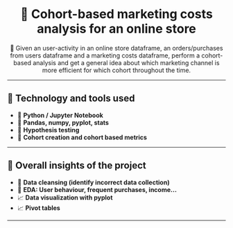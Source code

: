 <h1 align="center">🚀 Cohort-based marketing costs analysis for an online store</h1>

<p align="center">
  🌟 Given an user-activity in an online store dataframe, an orders/purchases from users dataframe and a marketing costs dataframe, perform a cohort-based analysis and get a general idea about which marketing channel is more efficient for which cohort throughout the time. <br>
</p>

---

## 🧰 Technology and tools used

<ul>
  <li>🐍 <b>Python / Jupyter Notebook </b></li>
  <li>🐼 <b>Pandas, numpy, pyplot, stats</b></li>
  <li>💭 <b>Hypothesis testing</b></li>
  <li>💭 <b>Cohort creation and cohort based metrics</b></li>
</ul>

---

## 📝 Overall insights of the project

<ul>
  <li>🧽 <b>Data cleansing (identify incorrect data collection)</b></li>
  <li>🧽 <b>EDA: User behaviour, frequent purchases, income... </b></li>
  <li>📈 <b>Data visualization with pyplot</b></li>
  <li>📈 <b>Pivot tables</b></li>
</ul>

---